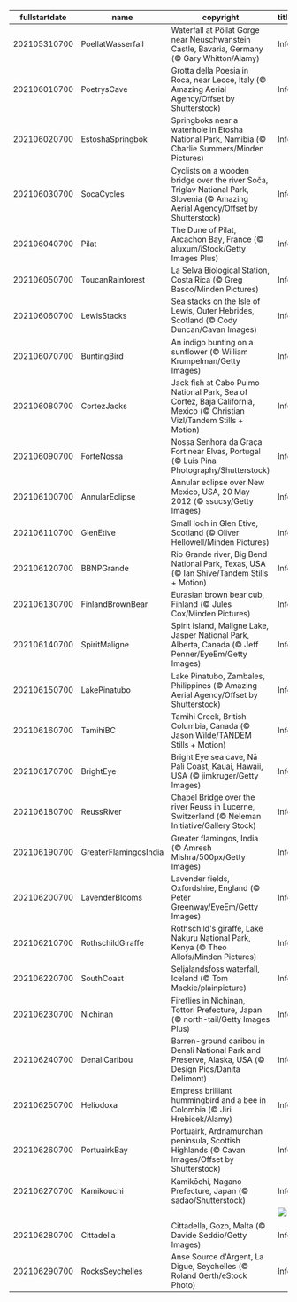 |fullstartdate|name|copyright|title|image|
|--|--|--|--|--|
202105310700|PoellatWasserfall|Waterfall at Pöllat Gorge near Neuschwanstein Castle, Bavaria, Germany (© Gary Whitton/Alamy)|Info|![](/en-AU/2021/06/202105310700PoellatWasserfall.jpg)|
202106010700|PoetrysCave|Grotta della Poesia in Roca, near Lecce, Italy (© Amazing Aerial Agency/Offset by Shutterstock)|Info|![](/en-AU/2021/06/202106010700PoetrysCave.jpg)|
202106020700|EstoshaSpringbok|Springboks near a waterhole in Etosha National Park, Namibia (© Charlie Summers/Minden Pictures)|Info|![](/en-AU/2021/06/202106020700EstoshaSpringbok.jpg)|
202106030700|SocaCycles|Cyclists on a wooden bridge over the river Soča, Triglav National Park, Slovenia (© Amazing Aerial Agency/Offset by Shutterstock)|Info|![](/en-AU/2021/06/202106030700SocaCycles.jpg)|
202106040700|Pilat|The Dune of Pilat, Arcachon Bay, France (© aluxum/iStock/Getty Images Plus)|Info|![](/en-AU/2021/06/202106040700Pilat.jpg)|
202106050700|ToucanRainforest|La Selva Biological Station, Costa Rica (© Greg Basco/Minden Pictures)|Info|![](/en-AU/2021/06/202106050700ToucanRainforest.jpg)|
202106060700|LewisStacks|Sea stacks on the Isle of Lewis, Outer Hebrides, Scotland (© Cody Duncan/Cavan Images)|Info|![](/en-AU/2021/06/202106060700LewisStacks.jpg)|
202106070700|BuntingBird|An indigo bunting on a sunflower (© William Krumpelman/Getty Images)|Info|![](/en-AU/2021/06/202106070700BuntingBird.jpg)|
202106080700|CortezJacks|Jack fish at Cabo Pulmo National Park, Sea of Cortez, Baja California, Mexico (© Christian Vizl/Tandem Stills + Motion)|Info|![](/en-AU/2021/06/202106080700CortezJacks.jpg)|
202106090700|ForteNossa|Nossa Senhora da Graça Fort near Elvas, Portugal (© Luis Pina Photography/Shutterstock)|Info|![](/en-AU/2021/06/202106090700ForteNossa.jpg)|
202106100700|AnnularEclipse|Annular eclipse over New Mexico, USA, 20 May 2012 (© ssucsy/Getty Images)|Info|![](/en-AU/2021/06/202106100700AnnularEclipse.jpg)|
202106110700|GlenEtive|Small loch in Glen Etive, Scotland (© Oliver Hellowell/Minden Pictures)|Info|![](/en-AU/2021/06/202106110700GlenEtive.jpg)|
202106120700|BBNPGrande|Rio Grande river, Big Bend National Park, Texas, USA (© Ian Shive/Tandem Stills + Motion)|Info|![](/en-AU/2021/06/202106120700BBNPGrande.jpg)|
202106130700|FinlandBrownBear|Eurasian brown bear cub, Finland (© Jules Cox/Minden Pictures)|Info|![](/en-AU/2021/06/202106130700FinlandBrownBear.jpg)|
202106140700|SpiritMaligne|Spirit Island, Maligne Lake, Jasper National Park, Alberta, Canada (© Jeff Penner/EyeEm/Getty Images)|Info|![](/en-AU/2021/06/202106140700SpiritMaligne.jpg)|
202106150700|LakePinatubo|Lake Pinatubo, Zambales, Philippines (© Amazing Aerial Agency/Offset by Shutterstock)|Info|![](/en-AU/2021/06/202106150700LakePinatubo.jpg)|
202106160700|TamihiBC|Tamihi Creek, British Columbia, Canada (© Jason Wilde/TANDEM Stills + Motion)|Info|![](/en-AU/2021/06/202106160700TamihiBC.jpg)|
202106170700|BrightEye|Bright Eye sea cave, Nā Pali Coast, Kauai, Hawaii, USA (© jimkruger/Getty Images)|Info|![](/en-AU/2021/06/202106170700BrightEye.jpg)|
202106180700|ReussRiver|Chapel Bridge over the river Reuss in Lucerne, Switzerland (© Neleman Initiative/Gallery Stock)|Info|![](/en-AU/2021/06/202106180700ReussRiver.jpg)|
202106190700|GreaterFlamingosIndia|Greater flamingos, India (© Amresh Mishra/500px/Getty Images)|Info|![](/en-AU/2021/06/202106190700GreaterFlamingosIndia.jpg)|
202106200700|LavenderBlooms|Lavender fields, Oxfordshire, England (© Peter Greenway/EyeEm/Getty Images)|Info|![](/en-AU/2021/06/202106200700LavenderBlooms.jpg)|
202106210700|RothschildGiraffe|Rothschild's giraffe, Lake Nakuru National Park, Kenya (© Theo Allofs/Minden Pictures)|Info|![](/en-AU/2021/06/202106210700RothschildGiraffe.jpg)|
202106220700|SouthCoast|Seljalandsfoss waterfall, Iceland (© Tom Mackie/plainpicture)|Info|![](/en-AU/2021/06/202106220700SouthCoast.jpg)|
202106230700|Nichinan|Fireflies in Nichinan, Tottori Prefecture, Japan (© north-tail/Getty Images Plus)|Info|![](/en-AU/2021/06/202106230700Nichinan.jpg)|
202106240700|DenaliCaribou|Barren-ground caribou in Denali National Park and Preserve, Alaska, USA (© Design Pics/Danita Delimont)|Info|![](/en-AU/2021/06/202106240700DenaliCaribou.jpg)|
202106250700|Heliodoxa|Empress brilliant hummingbird and a bee in Colombia (© Jiri Hrebicek/Alamy)|Info|![](/en-AU/2021/06/202106250700Heliodoxa.jpg)|
202106260700|PortuairkBay|Portuairk, Ardnamurchan peninsula, Scottish Highlands (© Cavan Images/Offset by Shutterstock)|Info|![](/en-AU/2021/06/202106260700PortuairkBay.jpg)|
202106270700|Kamikouchi|Kamikōchi, Nagano Prefecture, Japan (© sadao/Shutterstock)|Info|![](/en-AU/2021/06/202106270700Kamikouchi.jpg)|
||||![](/en-AU/2021/06/.jpg)|
202106280700|Cittadella|Cittadella, Gozo, Malta (© Davide Seddio/Getty Images)|Info|![](/en-AU/2021/06/202106280700Cittadella.jpg)|
202106290700|RocksSeychelles|Anse Source d'Argent, La Digue, Seychelles (© Roland Gerth/eStock Photo)|Info|![](/en-AU/2021/06/202106290700RocksSeychelles.jpg)|
